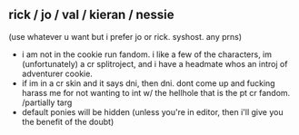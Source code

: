 ## rick / jo / val / kieran / nessie
(use whatever u want but i prefer jo or rick. syshost. any prns)
- i am not in the cookie run fandom. i like a few of the characters, im (unfortunately) a cr splitroject, and i have a headmate whos an introj of adventurer cookie.
- if im in a cr skin and it says dni, then dni. dont come up and fucking harass me for not wanting to int w/ the hellhole that is the pt cr fandom. /partially targ
- default ponies will be hidden (unless you're in editor, then i'll give you the benefit of the doubt) 
